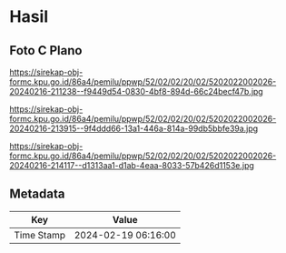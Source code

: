 # Hasil

## Foto C Plano

https://sirekap-obj-formc.kpu.go.id/86a4/pemilu/ppwp/52/02/02/20/02/5202022002026-20240216-211238--f9449d54-0830-4bf8-894d-66c24becf47b.jpg

https://sirekap-obj-formc.kpu.go.id/86a4/pemilu/ppwp/52/02/02/20/02/5202022002026-20240216-213915--9f4ddd66-13a1-446a-814a-99db5bbfe39a.jpg

https://sirekap-obj-formc.kpu.go.id/86a4/pemilu/ppwp/52/02/02/20/02/5202022002026-20240216-214117--d1313aa1-d1ab-4eaa-8033-57b426d1153e.jpg


## Metadata

| Key        | Value               |
| ---------- | ------------------- |
| Time Stamp | 2024-02-19 06:16:00 |



